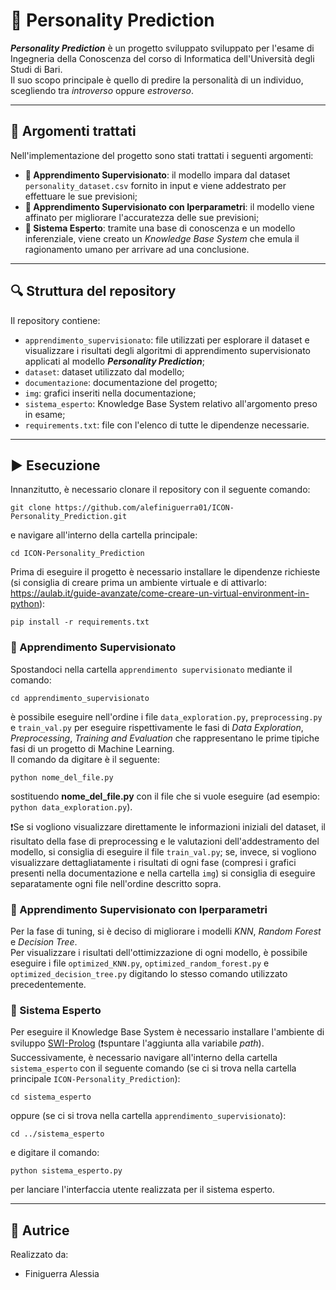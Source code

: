 # 👥 Personality Prediction
***Personality Prediction*** è un progetto sviluppato sviluppato per l'esame di Ingegneria della Conoscenza del corso di Informatica dell'Università degli Studi di Bari.  
Il suo scopo principale è quello di predire la personalità di un individuo, scegliendo tra *introverso* oppure *estroverso*.

---

## 🧠 Argomenti trattati
Nell'implementazione del progetto sono stati trattati i seguenti argomenti:
- **📘 Apprendimento Supervisionato**: il modello impara dal dataset ```personality_dataset.csv``` fornito in input e viene addestrato per effettuare le sue previsioni;
- **📗 Apprendimento Supervisionato con Iperparametri**: il modello viene affinato per migliorare l'accuratezza delle sue previsioni;
- **📕 Sistema Esperto**: tramite una base di conoscenza e un modello inferenziale, viene creato un *Knowledge Base System* che emula il ragionamento umano per arrivare ad una conclusione.

---

## 🔍 Struttura del repository
Il repository contiene:
- ```apprendimento_supervisionato```: file utilizzati per esplorare il dataset e visualizzare i risultati degli algoritmi di apprendimento supervisionato applicati al modello ***Personality Prediction***;
- ```dataset```: dataset utilizzato dal modello;
- ```documentazione```: documentazione del progetto;
- ```img```: grafici inseriti nella documentazione;
- ```sistema_esperto```: Knowledge Base System relativo all'argomento preso in esame;
- ```requirements.txt```: file con l'elenco di tutte le dipendenze necessarie.

---

## ▶️ Esecuzione
Innanzitutto, è necessario clonare il repository con il seguente comando:  

    git clone https://github.com/alefiniguerra01/ICON-Personality_Prediction.git

e navigare all'interno della cartella principale:

    cd ICON-Personality_Prediction

Prima di eseguire il progetto è necessario installare le dipendenze richieste (si consiglia di creare prima un ambiente virtuale e di attivarlo: https://aulab.it/guide-avanzate/come-creare-un-virtual-environment-in-python):

    pip install -r requirements.txt

### 📍 Apprendimento Supervisionato
Spostandoci nella cartella ```apprendimento supervisionato``` mediante il comando:

    cd apprendimento_supervisionato

è possibile eseguire nell'ordine i file ```data_exploration.py```, ```preprocessing.py``` e ```train_val.py``` per eseguire rispettivamente le fasi di *Data Exploration*, *Preprocessing*, *Training and Evaluation* che rappresentano le prime tipiche fasi di un progetto di Machine Learning.  
Il comando da digitare è il seguente:

    python nome_del_file.py

sostituendo **nome_del_file.py** con il file che si vuole eseguire (ad esempio: ```python data_exploration.py```).

❗️Se si vogliono visualizzare direttamente le informazioni iniziali del dataset, il risultato della fase di preprocessing e le valutazioni dell'addestramento del modello, si consiglia di eseguire il file ```train_val.py```; se, invece, si vogliono visualizzare dettagliatamente i risultati di ogni fase (compresi i grafici presenti nella documentazione e nella cartella ```img```) si consiglia di eseguire separatamente ogni file nell'ordine descritto sopra.

### 📍 Apprendimento Supervisionato con Iperparametri
Per la fase di tuning, si è deciso di migliorare i modelli *KNN*, *Random Forest* e *Decision Tree*.  
Per visualizzare i risultati dell'ottimizzazione di ogni modello, è possibile eseguire i file ```optimized_KNN.py```, ```optimized_random_forest.py``` e ```optimized_decision_tree.py``` digitando lo stesso comando utilizzato precedentemente.

### 📍 Sistema Esperto
Per eseguire il Knowledge Base System è necessario installare l'ambiente di sviluppo [SWI-Prolog](https://www.swi-prolog.org/download/devel) (❗️spuntare l'aggiunta alla variabile *path*).  
Successivamente, è necessario navigare all'interno della cartella ```sistema_esperto``` con il seguente comando (se ci si trova nella cartella principale ```ICON-Personality_Prediction```):

    cd sistema_esperto

oppure (se ci si trova nella cartella ```apprendimento_supervisionato```):

    cd ../sistema_esperto

e digitare il comando:

    python sistema_esperto.py

per lanciare l'interfaccia utente realizzata per il sistema esperto.

---

## 👤 Autrice
Realizzato da:
- Finiguerra Alessia
